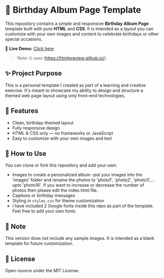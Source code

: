 # 🎉 Birthday Album Page Template

This repository contains a simple and responsive **Birthday Album Page** template built with pure **HTML** and **CSS**. It is intended as a layout you can customize with your own images and content to celebrate birthdays or other special occasions.

🔗 **Live Demo:** 
[Click here](https://htmlpreview.github.io/?https://github.com/rahulsarkar2160/birthday-album/blob/main/index.html) 
>Note: it uses (https://htmlpreview.github.io/).

## ✨ Project Purpose

This is a personal template I created as part of a learning and creative exercise. It's meant to showcase my ability to design and structure a themed web page layout using only front-end technologies.

## 🌈 Features

- Clean, birthday-themed layout
- Fully responsive design
- HTML & CSS only — no frameworks or JavaScript
- Easy to customize with your own images and text

## 🚀 How to Use

You can clone or fork this repository and add your own:

- Images to create a personalized album
    -put your images into the 'images' folder and rename the photos to 'photo1', 'photo2', 'photo3',... upto 'photo16'. If you want to increase or decrease the number of photos then please edit the index.html file.  
- Captions or birthday messages
- Styling in `styles.css` for theme customization
- I have included 2 Google fonts inside this repo as part of the template. Feel free to add your own fonts.

## 📌 Note
This version does not include any sample images. It is intended as a blank template for future customization.

## 📄 License
Open-source under the MIT License.
